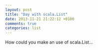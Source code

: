 ```yaml
---
layout: post
title: "Day with scala.List"
date: 2013-11-21 21:22:12 +0100
comments: true
categories: list
---
```

How could you make an use of scala.List...

